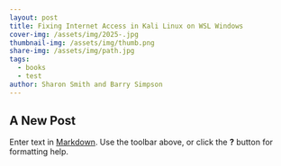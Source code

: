 ```yaml
---
layout: post
title: Fixing Internet Access in Kali Linux on WSL Windows
cover-img: /assets/img/2025-.jpg
thumbnail-img: /assets/img/thumb.png
share-img: /assets/img/path.jpg
tags:
  - books
  - test
author: Sharon Smith and Barry Simpson
---
```

## A New Post

Enter text in [Markdown](http://daringfireball.net/projects/markdown/). Use the toolbar above, or click the **?** button for formatting help.
